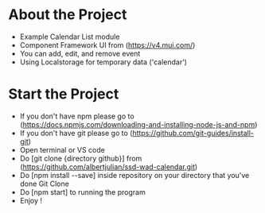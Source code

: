 # About the Project

- Example Calendar List module
- Component Framework UI from (https://v4.mui.com/)
- You can add, edit, and remove event
- Using Localstorage for temporary data ('calendar')

# Start the Project

- If you don't have npm please go to (https://docs.npmjs.com/downloading-and-installing-node-js-and-npm)
- If you don't have git please go to (https://github.com/git-guides/install-git)
- Open terminal or VS code
- Do [git clone {directory github}] from (https://github.com/albertjulian/ssd-wad-calendar.git)
- Do [npm install --save] inside repository on your directory that you've done Git Clone
- Do [npm start] to running the program
- Enjoy !
